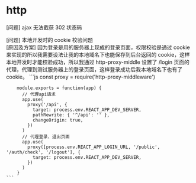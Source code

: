 # http
[问题] ajax 无法截获 302 状态码

[问题] 本地开发时的 cookie 校验问题  
[原因及方案] 因为登录是用的服务器上现成的登录页面，权限校验是通过 cookie 来实现的所以我需要设法让我的本地域名下也能保存到后台返回的 cookie，这样本地开发时才能校验成功，所以我通过 http-proxy-middle 设置了 /login 页面的代理，代理到测试服务器上的登录页面，这样登录成功后我本地域名下也有了 cookie。
    ```js
        const proxy = require('http-proxy-middleware')
    
        module.exports = function(app) {
          // 代理api请求
          app.use(
            proxy('/api', {
              target: process.env.REACT_APP_DEV_SERVER,
              pathRewrite: { '^/api': '' },
              changeOrigin: true,
            })
          )
          // 代理登录、退出页面
          app.use(
            proxy([process.env.REACT_APP_LOGIN_URL, '/public', '/auth/check', '/logout'], {
              target: process.env.REACT_APP_DEV_SERVER,
            })
          )
        }
    ```